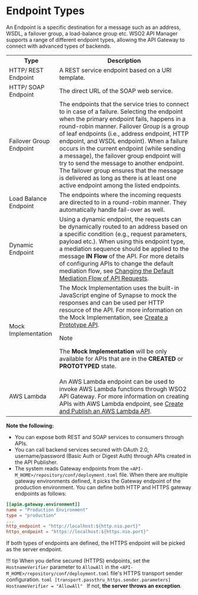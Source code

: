 # Endpoint Types

An Endpoint is a specific destination for a message such as an address, WSDL, a failover group, a load-balance group etc. WSO2 API Manager supports a range of different endpoint types, allowing the API Gateway to connect with advanced types of backends.

<table>
<tr>
<th><b>Type</b></th>
<th><b>Description</b></th>
</tr>
<tr>
<td>HTTP/ REST Endpoint</td>
<td>A REST service endpoint based on a URI template. </td>
</tr>
<tr>
<td>HTTP/ SOAP Endpoint</td>
<td>The direct URL of the SOAP web service.</td>
</tr>
<tr><td>Failover Group Endpoint</td>
<td>The endpoints that the service tries to connect to in case of a failure. Selecting the endpoint when the primary endpoint fails, happens in a round-robin manner. Failover Group is a group of leaf endpoints (i.e., address endpoint, HTTP endpoint, and WSDL endpoint). When a failure occurs in the current endpoint (while sending a message), the failover group endpoint will try to send the message to another endpoint. The failover group ensures that the message is delivered as long as there is at least one active endpoint among the listed endpoints.</td>
</tr>
<tr>
<td>Load Balance Endpoint</td>
<td>The endpoints where the incoming requests are directed to in a round-robin manner. They automatically handle fail-over as well.</td>
</tr>
<tr><td>Dynamic Endpoint</td>
<td>Using a dynamic endpoint, the requests can be dynamically routed to an address based on a specific condition (e.g., request parameters, payload etc.). When using this endpoint type, a mediation sequence should be applied to the message <b>IN Flow</b> of the API. For more details of configuring APIs to change the default mediation flow, see <a href="{{base_path}}/deploy-and-publish/deploy-on-gateway/api-gateway/message-mediation/changing-the-default-mediation-flow-of-api-requests">Changing the Default Mediation Flow of API Requests</a>.</td>
</tr>
<tr><td>Mock Implementation</td>
<td>The Mock Implementation uses the built-in JavaScript engine of Synapse to mock the responses and can be used per HTTP resource of the API. For more information on the Mock Implementation, see <a href="{{base_path}}/design/prototype-api/create-a-prototype-api/#mock-implementation">Create a Prototype API</a>.</br>
<div class="admonition note">
<p class="admonition-title">Note</p>
<p>The <b>Mock Implementation</b> will be only available for APIs that are in the <b>CREATED</b> or <b>PROTOTYPED</b> state.</p>
</div> 
</td>
</tr>
<tr><td>AWS Lambda</td><td>An AWS Lambda endpoint can be used to invoke AWS Lambda functions through WSO2 API Gateway. For more information on creating APIs with AWS Lambda endpoint, see <a href="{{base_path}}/tutorials/create-and-publish-awslambda-api/">Create and Publish an AWS Lambda API</a>.</td>
</tr>
</table>

**Note the following:**

-   You can expose both REST and SOAP services to consumers through APIs.
-   You can call backend services secured with OAuth 2.0, username/password (Basic Auth or Digest Auth) through APIs created in the API Publisher.
-   The system reads Gateway endpoints from the `<API-M_HOME>/repository/conf/deployment.toml` file. When there are
 multiple gateway environments defined, it picks the Gateway endpoint of the production environment. You can define both HTTP and HTTPS gateway endpoints as follows:

```toml
[[apim.gateway.environment]]
name = "Production Environment"
type = "production"
...
http_endpoint = "http://localhost:${http.nio.port}"
https_endpoint = "https://localhost:${https.nio.port}"
```

If both types of endpoints are defined, the HTTPS endpoint will be picked as the server endpoint.

!!! tip
    When you define secured (HTTPS) endpoints, set the `HostnameVerifier` parameter to `AllowAll` in the `<API-M_HOME>/repository/conf/deployment.toml` file's HTTPS transport sender configuration.
     ```toml
     [transport.passthru_https.sender.parameters]
     HostnameVerifier = "AllowAll"
     ```
    If not, **the server throws an exception**.
